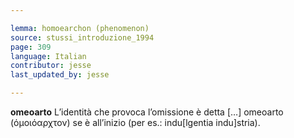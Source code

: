 ```yaml
---

lemma: homoearchon (phenomenon)
source: stussi_introduzione_1994
page: 309
language: Italian
contributor: jesse
last_updated_by: jesse

---
```


**omeoarto** L’identità che provoca l’omissione è detta […] omeoarto (όμοιόαρχτον) se è all’inizio (per es.: indu[lgentia indu]stria).
